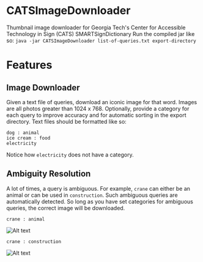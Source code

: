 # CATSImageDownloader
Thumbnail image downloader for Georgia Tech's Center for Accessible Technology in Sign (CATS) SMARTSignDictionary 
Run the compiled jar like so:
`java -jar CATSImageDownloader list-of-queries.txt export-directory`

# Features
## Image Downloader
Given a text file of queries, download an iconic image for that word. Images are all photos greater than 1024 x 768. Optionally, provide a category for each query to improve accuracy and for automatic sorting in the export directory. Text files should be formatted like so:
```
dog : animal
ice cream : food
electricity
```
Notice how `electricity` does not have a category.

## Ambiguity Resolution
A lot of times, a query is ambiguous. For example, `crane` can either be an animal or can be used in `construction`. Such ambiguous queries are automatically detected. So long as you have set categories for ambiguous queries, the correct image will be downloaded.

`crane : animal`

![Alt text](https://encrypted-tbn0.gstatic.com/images?q=tbn:ANd9GcRaBFnG0WII2bkKZj-oyX-hvl19MzbZF4k8tPzm3OG-C5eE0GdY "crane : animal")

`crane : construction`

![Alt text](https://encrypted-tbn3.gstatic.com/images?q=tbn:ANd9GcSiv_Uia5zhGEFkeO3ovVckteH1XLFhBoxhtxnkkY_Hz05PfijG "crane : construction")
